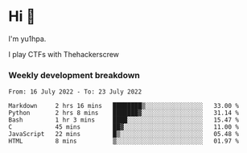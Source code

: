 # Hi 👋

I'm yu1hpa.

I play CTFs with Thehackerscrew

### Weekly development breakdown

<!--START_SECTION:waka-->

```text
From: 16 July 2022 - To: 23 July 2022

Markdown     2 hrs 16 mins   ████████▒░░░░░░░░░░░░░░░░   33.00 %
Python       2 hrs 8 mins    ███████▓░░░░░░░░░░░░░░░░░   31.14 %
Bash         1 hr 3 mins     ████░░░░░░░░░░░░░░░░░░░░░   15.47 %
C            45 mins         ██▓░░░░░░░░░░░░░░░░░░░░░░   11.00 %
JavaScript   22 mins         █▒░░░░░░░░░░░░░░░░░░░░░░░   05.48 %
HTML         8 mins          ▒░░░░░░░░░░░░░░░░░░░░░░░░   01.97 %
```

<!--END_SECTION:waka-->

